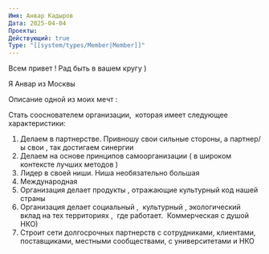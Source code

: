```yaml
---
Имя: Анвар Кадыров
Дата: 2025-04-04
Проекты: 
Действующий: true
Type: "[[system/types/Member|Member]]"
---
```


Всем привет ! Рад быть в вашем кругу )

Я Анвар из Москвы 

Описание одной из моих мечт :


Стать сооснователем организации,  которая имеет следующее характеристики:
1. Делаем в партнерстве. Привношу свои сильные стороны, а партнер/ы свои , так достигаем синергии
2. Делаем на основе принципов самоорганизации ( в широком контексте лучших методов )
3. Лидер в своей ниши. Ниша необязательно большая
4. Международная 
5. Организация делает продукты , отражающие культурный код нашей страны 
6. Организация делает социальный ,  культурный , экологический вклад на тех территориях ,  где работает.  Коммерческая с душой НКО)
7. Строит сети долгосрочных партнерств с сотрудниками, клиентами,  поставщиками, местными сообществами, с университетами и НКО